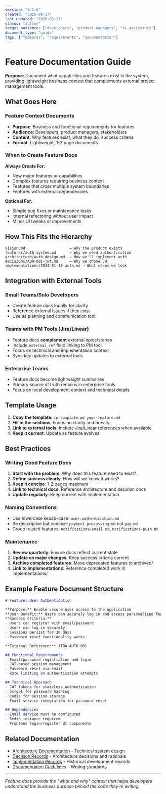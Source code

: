 ```yaml
---
version: "0.1.0"
created: "2025-09-17"
last_updated: "2025-09-17"
status: "active"
target_audience: ["developers", "product-managers", "ai-assistants"]
document_type: "guide"
tags: ["features", "requirements", "documentation"]
---
```


# Feature Documentation Guide

**Purpose**: Document what capabilities and features exist in the system, providing lightweight business context that complements external project management tools.

## What Goes Here

### Feature Context Documents
- **Purpose**: Business and functional requirements for features
- **Audience**: Developers, product managers, stakeholders
- **Content**: Why features exist, what they do, success criteria
- **Format**: Lightweight, 1-2 page documents

### When to Create Feature Docs

**Always Create For:**
- New major features or capabilities
- Complex features requiring business context
- Features that cross multiple system boundaries
- Features with external dependencies

**Optional For:**
- Simple bug fixes or maintenance tasks
- Internal refactoring without user impact
- Minor UI tweaks or improvements

## How This Fits the Hierarchy

```
vision.md                    → Why the product exists
features/auth-system.md      → Why we need authentication
architecture/auth-design.md  → How we'll implement auth
decisions/ADR-001-jwt.md     → Why we chose JWT
implementations/2024-01-15-auth.md → What steps we took
```

## Integration with External Tools

### Small Teams/Solo Developers
- Create feature docs locally for clarity
- Reference external issues if they exist
- Use as planning and communication tool

### Teams with PM Tools (Jira/Linear)
- Feature docs **complement** external epics/stories
- Include `external_ref` field linking to PM tool
- Focus on technical and implementation context
- Sync key updates to external tools

### Enterprise Teams
- Feature docs become lightweight summaries
- Primary source of truth remains in enterprise tools
- Focus on local development context and technical details

## Template Usage

1. **Copy the template**: `cp template.md your-feature.md`
2. **Fill in the sections**: Focus on clarity and brevity
3. **Link to external tools**: Include Jira/Linear references when available
4. **Keep it current**: Update as feature evolves

## Best Practices

### Writing Good Feature Docs

1. **Start with the problem**: Why does this feature need to exist?
2. **Define success clearly**: How will we know it works?
3. **Keep it concise**: 1-2 pages maximum
4. **Link to technical docs**: Reference architecture and decision docs
5. **Update regularly**: Keep current with implementation

### Naming Conventions

- Use lowercase kebab-case: `user-authentication.md`
- Be descriptive but concise: `payment-processing.md` not `pay.md`
- Group related features: `notifications-email.md`, `notifications-push.md`

### Maintenance

1. **Review quarterly**: Ensure docs reflect current state
2. **Update on major changes**: Keep success criteria current
3. **Archive completed features**: Move deprecated features to archived/
4. **Link to implementations**: Reference completed work in implementations/

## Example Feature Document Structure

```markdown
# Feature: User Authentication

**Purpose:** Enable secure user access to the application
**User Benefit:** Users can securely log in and access personalized features
**Success Criteria:**
- Users can register with email/password
- Users can log in securely
- Sessions persist for 30 days
- Password reset functionality works

**External Reference:** JIRA-AUTH-001

## Functional Requirements
- Email/password registration and login
- JWT-based session management
- Password reset via email
- Rate limiting on authentication attempts

## Technical Approach
- JWT tokens for stateless authentication
- bcrypt for password hashing
- Redis for session storage
- Email service integration for password reset

## Dependencies
- Email service must be configured
- Redis instance required
- Frontend login/register UI components
```

## Related Documentation

- [Architecture Documentation](../architecture/README.md) - Technical system design
- [Decision Records](../decisions/README.md) - Architecture decisions and rationale
- [Implementation Records](../implementations/README.md) - Historical development records
- [Documentation Guidelines](../../development/guidelines/documentation-guidelines.md) - Writing standards

---

*Feature docs provide the "what and why" context that helps developers understand the business purpose behind the code they're writing.*